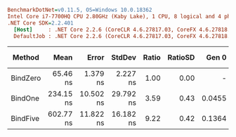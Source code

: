 ``` ini

BenchmarkDotNet=v0.11.5, OS=Windows 10.0.18362
Intel Core i7-7700HQ CPU 2.80GHz (Kaby Lake), 1 CPU, 8 logical and 4 physical cores
.NET Core SDK=2.2.401
  [Host]     : .NET Core 2.2.6 (CoreCLR 4.6.27817.03, CoreFX 4.6.27818.02), 64bit RyuJIT
  DefaultJob : .NET Core 2.2.6 (CoreCLR 4.6.27817.03, CoreFX 4.6.27818.02), 64bit RyuJIT


```
|   Method |      Mean |     Error |    StdDev | Ratio | RatioSD |  Gen 0 | Gen 1 | Gen 2 | Allocated |
|--------- |----------:|----------:|----------:|------:|--------:|-------:|------:|------:|----------:|
| BindZero |  65.46 ns |  1.379 ns |  2.227 ns |  1.00 |    0.00 |      - |     - |     - |         - |
|  BindOne | 234.15 ns | 10.502 ns | 29.792 ns |  3.59 |    0.43 | 0.0455 |     - |     - |     144 B |
| BindFive | 602.77 ns | 11.822 ns | 16.182 ns |  9.22 |    0.42 | 0.1364 |     - |     - |     432 B |
